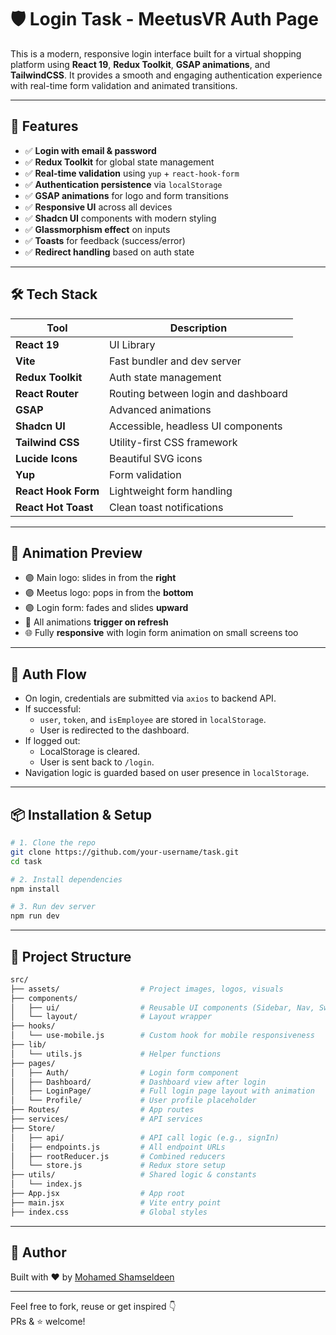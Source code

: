 # 🛡️ Login Task - MeetusVR Auth Page

This is a modern, responsive login interface built for a virtual shopping platform using **React 19**, **Redux Toolkit**, **GSAP animations**, and **TailwindCSS**. It provides a smooth and engaging authentication experience with real-time form validation and animated transitions.

---

## 🚀 Features

- ✅ **Login with email & password**
- ✅ **Redux Toolkit** for global state management
- ✅ **Real-time validation** using `yup` + `react-hook-form`
- ✅ **Authentication persistence** via `localStorage`
- ✅ **GSAP animations** for logo and form transitions
- ✅ **Responsive UI** across all devices
- ✅ **Shadcn UI** components with modern styling
- ✅ **Glassmorphism effect** on inputs
- ✅ **Toasts** for feedback (success/error)
- ✅ **Redirect handling** based on auth state

---

## 🛠️ Tech Stack

| Tool             | Description                                  |
|------------------|----------------------------------------------|
| **React 19**     | UI Library                                    |
| **Vite**         | Fast bundler and dev server                   |
| **Redux Toolkit**| Auth state management                         |
| **React Router** | Routing between login and dashboard           |
| **GSAP**         | Advanced animations                           |
| **Shadcn UI**    | Accessible, headless UI components            |
| **Tailwind CSS** | Utility-first CSS framework                   |
| **Lucide Icons** | Beautiful SVG icons                           |
| **Yup**          | Form validation                               |
| **React Hook Form** | Lightweight form handling                  |
| **React Hot Toast** | Clean toast notifications                 |

---

## 📸 Animation Preview

- 🟣 Main logo: slides in from the **right**
- 🟣 Meetus logo: pops in from the **bottom**
- 🟣 Login form: fades and slides **upward**
- 🔁 All animations **trigger on refresh**
- 🌐 Fully **responsive** with login form animation on small screens too

---

## 🔐 Auth Flow

- On login, credentials are submitted via `axios` to backend API.
- If successful:
  - `user`, `token`, and `isEmployee` are stored in `localStorage`.
  - User is redirected to the dashboard.
- If logged out:
  - LocalStorage is cleared.
  - User is sent back to `/login`.
- Navigation logic is guarded based on user presence in `localStorage`.

---

## 📦 Installation & Setup

```bash
# 1. Clone the repo
git clone https://github.com/your-username/task.git
cd task

# 2. Install dependencies
npm install

# 3. Run dev server
npm run dev
```

---

## 📁 Project Structure

```bash
src/
├── assets/                  # Project images, logos, visuals
├── components/
│   ├── ui/                  # Reusable UI components (Sidebar, Nav, Switcher, etc.)
│   └── layout/              # Layout wrapper
├── hooks/
│   └── use-mobile.js        # Custom hook for mobile responsiveness
├── lib/
│   └── utils.js             # Helper functions
├── pages/
│   ├── Auth/                # Login form component
│   ├── Dashboard/           # Dashboard view after login
│   ├── LoginPage/           # Full login page layout with animation
│   └── Profile/             # User profile placeholder
├── Routes/                  # App routes
├── services/                # API services
├── Store/
│   ├── api/                 # API call logic (e.g., signIn)
│   ├── endpoints.js         # All endpoint URLs
│   ├── rootReducer.js       # Combined reducers
│   └── store.js             # Redux store setup
├── utils/                   # Shared logic & constants
│   └── index.js
├── App.jsx                  # App root
├── main.jsx                 # Vite entry point
├── index.css                # Global styles
```

---

## 🧠 Author

Built with ❤️ by [Mohamed Shamseldeen](https://www.linkedin.com/in/mohamed-shamseldeen)  


---

Feel free to fork, reuse or get inspired 👇  
PRs & ⭐️ welcome!
